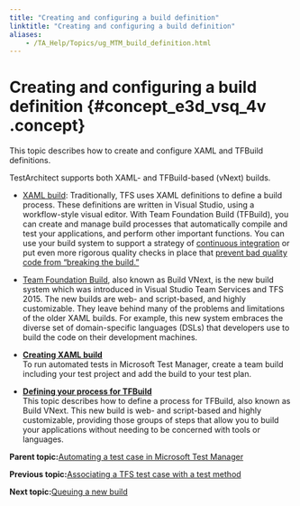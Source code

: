 ```yaml
--- 
title: "Creating and configuring a build definition"
linktitle: "Creating and configuring a build definition"
aliases: 
    - /TA_Help/Topics/ug_MTM_build_definition.html
---
```

# Creating and configuring a build definition {#concept_e3d_vsq_4v .concept}

This topic describes how to create and configure XAML and TFBuild definitions.

TestArchitect supports both XAML- and TFBuild-based \(vNext\) builds.

-   [XAML build](https://msdn.microsoft.com/en-us/library/ms181709%28v=vs.120%29.aspx): Traditionally, TFS uses XAML definitions to define a build process. These definitions are written in Visual Studio, using a workflow-style visual editor. With Team Foundation Build \(TFBuild\), you can create and manage build processes that automatically compile and test your applications, and perform other important functions. You can use your build system to support a strategy of [continuous integration](https://msdn.microsoft.com/en-us/library/bb558973(v=vs.120).aspx) or put even more rigorous quality checks in place that [prevent bad quality code from “breaking the build.”](https://msdn.microsoft.com/en-us/library/dd787631(v=vs.120).aspx)
-   [Team Foundation Build](https://msdn.microsoft.com/en-us/library/vs/alm/build/feature-overview), also known as Build VNext, is the new build system which was introduced in Visual Studio Team Services and TFS 2015. The new builds are web- and script-based, and highly customizable. They leave behind many of the problems and limitations of the older XAML builds. For example, this new system embraces the diverse set of domain-specific languages \(DSLs\) that developers use to build the code on their development machines.

-   **[Creating XAML build](../../TA_Help/Topics/MTM_create_build_definition.html)**  
To run automated tests in Microsoft Test Manager, create a team build including your test project and add the build to your test plan.
-   **[Defining your process for TFBuild](../../TA_Help/Topics/ug_MTM_specify_build_steps.html)**  
This topic describes how to define a process for TFBuild, also known as Build VNext. This new build is web- and script-based and highly customizable, providing those groups of steps that allow you to build your applications without needing to be concerned with tools or languages.

**Parent topic:**[Automating a test case in Microsoft Test Manager](../../TA_Help/Topics/ug_MTM_automating_TC.html)

**Previous topic:**[Associating a TFS test case with a test method](../../TA_Help/Topics/ug_MTM_codedUI_association.html)

**Next topic:**[Queuing a new build](../../TA_Help/Topics/ug_MTM_queue_build.html)

